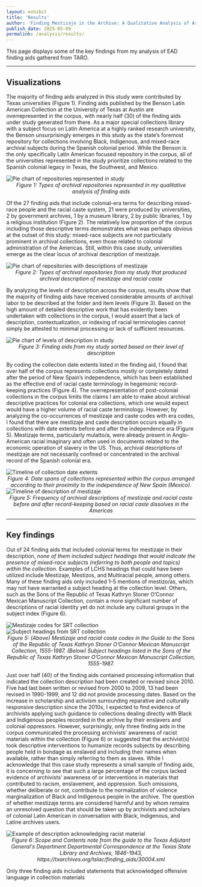```yaml
---
layout: exhibit
title: 'Results'
author: 'Finding Mestizaje in the Archive: A Qualitative Analysis of Archival Description of Mixed-Race Subjects'
publish_date: 2025-05-09
permalink: /analysis/results/
---
```

This page displays some of the key findings from my analysis of EAD finding aids gathered from TARO. 

------

## Visualizations

The majority of finding aids analyzed in this study were contributed by Texas universities (Figure 1). Finding aids published by the Benson Latin American Collection at the University of 
Texas at Austin are overrepresented in the corpus, with nearly half (30) of the finding aids under study generated from there. As a major special collections library with a subject focus on Latin America at a highly ranked research university, the Benson unsurprisingly emerges in this study as the state’s foremost repository for collections involving Black, Indigenous, and mixed-race archival subjects during the Spanish colonial period. While the Benson is the only specifically Latin American focused repository in the corpus, all of the universities represented in the study prioritize collections related to the Spanish colonial legacy in Texas, the Southwest, and Mexico.


<img src="https://katelynautumn28.github.io/findingmestizaje/img/total-repositories.png" class="center" alt="Pie chart of repositories represented in study">
<div style="text-align:center">
<em>Figure 1: Types of archival repositories represented in my qualitative analysis of finding aids</em>
</div>

Of the 27 finding aids that include colonial-era terms for describing mixed-race people and the racial caste system, 21 were produced by universities, 2 by government archives, 1 by a museum library, 2 by public libraries, 1 by a religious institution (Figure 2). The relatively low proportion of the corpus including those descriptive terms demonstrates what was perhaps obvious at the outset of this study: mixed-race subjects are not particularly prominent in archival collections, even those related to colonial administration of the Americas. Still, within this case study, universities emerge as the clear locus of archival description of mestizaje. 

<img src="https://katelynautumn28.github.io/findingmestizaje/img/mestizaje-repositories.png" class="center" alt="Pie chart of repositories with descriptions of mestizaje">
<div style="text-align:center">
<em>Figure 2: Types of archival repositories from my study that produced archival description of mestizaje and racial caste</em>
</div>

By analyzing the levels of description across the corpus, results show that the majority of finding aids have received considerable amounts of archival labor to be described at the folder and item levels (Figure 3). Based on the high amount of detailed descriptive work that has evidently been undertaken with collections in the corpus, I would assert that a lack of description, contextualization, or indexing of racial terminologies cannot simply be attested to minimal processing or lack of sufficient resources. 

<img src="https://katelynautumn28.github.io/findingmestizaje/img/description-levels.png" class="center" alt="Pie chart of levels of description in study">
<div style="text-align:center">
<em>Figure 3: Finding aids from my study sorted based on their level of description</em>
</div>

By coding the collection date extents listed in the finding aid, I found that over half of the corpus represents collections mostly or completely dated after the period of New Spain’s independence, which has been established as the effective end of racial caste terminology in hegemonic record-keeping practices (Figure 4). The overrepresentation of post-colonial collections in the corpus limits the claims I am able to make about archival descriptive practices for colonial era collections, which one would expect would have a higher volume of racial caste terminology. However, by analyzing the co-occurrences of mestizaje and caste codes with era codes, I found that there are mestizaje and caste description occurs equally in collections with date extents before and after the independence era (Figure 5). Mestizaje terms, particularly mulatto/a, were already present in Anglo-American racial imaginary and often used in documents related to the economic operation of slavery in the US. Thus, archival descriptions of mestizaje are not necessarily confined or concentrated in the archival record of the Spanish colonial era. 


<img src="https://katelynautumn28.github.io/findingmestizaje/img/independence-timeline.png" class="center" alt="Timeline of collection date extents">
<div style="text-align:center">
<em>Figure 4: Date spans of collections represented within the corpus arranged according to their proximity to the independence of New Spain (Mexico).</em>
</div>

<img src="https://katelynautumn28.github.io/findingmestizaje/img/mestizaje-timeline.png" class="center" alt="Timeline of description of mestizaje">
<div style="text-align:center">
<em>Figure 5: Frequency of archival descriptions of mestizaje and racial caste before and after record-keeping based on racial caste dissolves in the Americas</em>
</div>

------

## Key findings

Out of 24 finding aids that included colonial terms for mestizaje in their description, *none of them included subject headings that would indicate the presence of mixed-race subjects (referring to both people and topics) within the collection.* Examples of LCHS headings that could have been utilized include Mestizaje, Mestizos, and Multiracial people, among others. Many of these finding aids only included 1-5 mentions of mestizo/as, which may not have warranted a subject heading at the collection level. Others, such as the Sons of the Republic of Texas Kathryn Stoner O’Connor Mexican Manuscript Collection, contain a more significant number of descriptions of racial identity yet do not include any cultural groups in the subject index (Figure 6). 

<img src="https://katelynautumn28.github.io/findingmestizaje/img/SRT-codes.png" class="center" alt="Mestizaje codes for SRT collection">
<div style="text-align:center">
<em></em>
</div>
<img src="https://katelynautumn28.github.io/findingmestizaje/img/SRT-subjects.png" class="center" alt="Subject headings from SRT collection">
<div style="text-align:center">
<em>Figure 5: (Above) Mestizaje and racial caste codes in the Guide to the Sons of the Republic of Texas Kathryn Stoner O’Connor Mexican Manuscript Collection, 1555-1987. (Below) Subject headings listed in the Sons of the Republic of Texas Kathryn Stoner O’Connor Mexican Manuscript Collection, 1555-1987.</em>
</div>

Just over half (40) of the finding aids contained processing information that indicated the collection description had been created or revised since 2010. Five had last been written or revised from 2000 to 2009, 13 had been revised in 1990-1999, and 12 did not provide processing dates. Based on the increase in scholarship and activism surrounding reparative and culturally responsive description since the 2010s, I expected to find evidence of archivists applying such guidance to collections dealing directly with Black and Indigenous peoples recorded in the archive by their enslavers and colonial oppressors. However, surprisingly, only three finding aids in the corpus communicated the processing archivists’ awareness of racist materials within the collection (Figure 6) or suggested that the archivist(s) took descriptive interventions to humanize records subjects by describing people held in bondage as enslaved and including their names when available, rather than simply referring to them as slaves. While I acknowledge that this case study represents a small sample of finding aids, it is concerning to see that such a large percentage of the corpus lacked evidence of archivists’ awareness of or interventions in materials that contributed to racism, enslavement, and oppression. Such omissions, whether deliberate or not, contribute to the normalization of violence marginalization of Black and Indigenous people in the archive. The question of whether mestizaje terms are considered harmful and by whom remains an unresolved question that should be taken up by archivists and scholars of colonial Latin American in conversation with Black, Indigenous, and Latine archives users. 

<img src="https://katelynautumn28.github.io/findingmestizaje/img/reparative.png" class="center" alt="Example of description acknowledging racist material">
<div style="text-align:center">
<em>Figure 6:  Scope and Contents note from the guide to the Texas Adjutant General's Department Departmental Correspondence at the Texas State Library and Archives, 1846-1943, https://txarchives.org/tslac/finding_aids/30004.xml</em>
</div>


Only three finding aids included statements that acknowledged offensive language in collection materials


